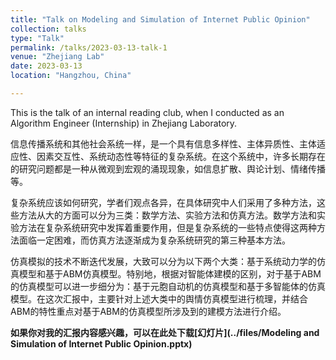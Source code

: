 ```yaml
---
title: "Talk on Modeling and Simulation of Internet Public Opinion"
collection: talks
type: "Talk"
permalink: /talks/2023-03-13-talk-1
venue: "Zhejiang Lab"
date: 2023-03-13
location: "Hangzhou, China"

---
```


This is the talk of an internal reading club, when I conducted as an Algorithm Engineer (Internship) in Zhejiang Laboratory.

信息传播系统和其他社会系统一样，是一个具有信息多样性、主体异质性、主体适应性、因素交互性、系统动态性等特征的复杂系统。在这个系统中，许多长期存在的研究问题都是一种从微观到宏观的涌现现象，如信息扩散、舆论计划、情绪传播等。

复杂系统应该如何研究，学者们观点各异，在具体研究中人们采用了多种方法，这些方法从大的方面可以分为三类：数学方法、实验方法和仿真方法。数学方法和实验方法在复杂系统研究中发挥着重要作用，但是复杂系统的一些特点使得这两种方法面临一定困难，而仿真方法逐渐成为复杂系统研究的第三种基本方法。

仿真模拟的技术不断迭代发展，大致可以分为以下两个大类：基于系统动力学的仿真模型和基于ABM仿真模型。特别地，根据对智能体建模的区别，对于基于ABM的仿真模型可以进一步细分为：基于元胞自动机的仿真模型和基于多智能体的仿真模型。在这次汇报中，主要针对上述大类中的舆情仿真模型进行梳理，并结合ABM的特性重点对基于ABM的仿真模型所涉及到的建模方法进行介绍。

**如果你对我的汇报内容感兴趣，可以在此处下载[幻灯片](../files/Modeling and Simulation of Internet Public Opinion.pptx)**


